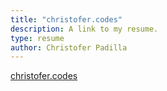 ```yaml
---
title: "christofer.codes"
description: A link to my resume.
type: resume
author: Christofer Padilla
---
```


[christofer.codes](https://christofer.codes)
